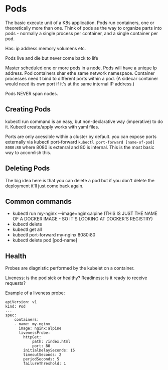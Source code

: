 # Pods

The basic execute unit of a K8s application. Pods run containers, one or theoretically more than one. Think of pods as the way to organize parts into pods - normally a single process per container, and a single container per pod.

Has:
ip address
memory
volumens
etc.

Pods live and die but never come back to life

Master scheduled one or more pods in a node. Pods will have a unique Ip address. Pod containers shar ethe same network namespace. Container processes need t bind to different ports within a pod. (A sidecar container would need its own port if it's at the same internal IP address.)

Pods NEVER span nodes.

## Creating Pods

kubectl run command is an easy, but non-declarative way (imperative) to do it. Kubectl create/apply works with yaml files. 

Ports are only acessible within a cluster by default. you can expose ports externally via kubectl port-forward `kubectl port-forward [name-of-pod] 8080:80` where 8080 is extenral and 80 is internal. This is the most basic way to accomlish this.

## Deleting Pods

The big idea here is that you can delete a pod but if you don't delete the deployment it'll just come back again.

## Common commands

- kubectl run my-nginx --image=nginx:alpine (THIS IS JUST THE NAME OF A DOCKER IMAGE - SO IT'S LOOKING AT DOCKER'S REGISTRY) 
- kubectl delete 
- kubectl get all 
- kubectl port-forward my-nginx 8080:80
- kubectl delete pod [pod-name]

## Health

Probes are diagnistic performed by the kubelet on a container. 

Liveness: is the pod sick or healthy?
Readiness: is it ready to receive requests?

Example of a liveness probe:

```
apiVersion: v1
kind: Pod
...
spec:
    containers:
    - name: my-nginx
      image: nginx:alpine
      livenessProbe:
        httpGet:
            path: /index.html
            port: 80
        initialDelaySeconds: 15
        timeoutSeconds: 2
        periodSeconds: 5
        failureThreshold: 1
```


